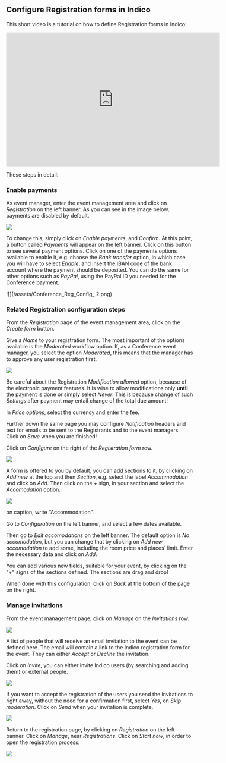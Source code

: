 ## Configure Registration forms in Indico

This short video is a tutorial on how to define Registration forms in Indico:

<iframe width="576" height="360" frameborder="0" src="https://cds.cern.ch/video/2275648?showTitle=true" allowfullscreen></iframe>

These steps in detail:

### Enable payments

As event manager, enter the event management area  and click on _Registration_ on the left banner. As you can see in the image below, payments are disabled by default.

![](/assets/Conference_Reg_Config_1.png)

To change this, simply click on _Enable payments_, and _Confirm_.
At this point, a button called _Payments_ will appear on the left banner. Click on this button to see several payment options. Click on one of the payments options available to enable it, e.g. choose the _Bank transfer_ option, in which case you will have to select _Enable_, and insert the IBAN code of the bank account where the payment should be deposited.
You can do the same for other options such as _PayPal_, using the PayPal ID you needed for the Conference payment.

![](/assets/Conference_Reg_Config_ 2.png)

### Related Registration configuration steps

From the _Registration_ page of the event management area, click on the _Create form_ button.

Give a _Name_ to your registration form. The most important of the options available is the _Moderated_ workflow option. If, as a Conference event manager, you select the option _Moderated_, this means that the manager has to approve any user registration first.

![](/assets/Conference_Reg_Config_3.png)

Be careful about the Registration _Modification allowed_ option, because of the electronic payment features. It is wise to allow modifications only **until** the payment is done or simply select _Never_. This is because change of such _Settings_ after payment may entail change of the total due amount!

In _Price options_, select the currency and enter the fee.

Further down the same page you may configure _Notification_ headers and text for emails to be sent to the Registrants and to the event managers. Click on _Save_ when you are finished!

Click on _Configure_ on the right of the _Registration form_ row. 

![](/assets/Conference_Reg_Config_4.png)

A form is offered to you by default, you can add sections to it, by clicking on _Add new_ at the top and then _Section_, e.g. select the label _Accommodation_ and click on _Add_. Then click on the _+_ sign, in your section and select the _Accomodation_ option. 

![](/assets/Conference_Reg_Config_5.png)

on caption, write “Accommodation”. 

Go to _Configuration_ on the left banner, and select a few dates available. 

Then go to _Edit accomodations_ on the left banner.
The default option is _No accomodation_, but you can change that by clicking on _Add new accomodation_ to add some, including the room price and places' limit. Enter the necessary data and click on _Add_.

You can add various new fields, suitable for your event, by clicking on the "+" signs of the sections defined. The sections are drag and drop!

When done with this configuration, click on _Back_ at the bottom of the page on the right.

### Manage invitations 

From the event management page, click on _Manage_ on the _Invitations_ row.

![](/assets/Conference_Reg_Config_6.png)

A list of people that will receive an email invitation to the event can be defined here. The email will contain a link to the Indico registration form for the event. They can either _Accept_ or _Decline_ the invitation.

Click on _Invite_, you can either invite Indico users (by searching and adding them) or external people.

![](/assets/Conference_Reg_Config_7.png)

If you want to accept the registration of the users you send the invitations to right away, without the need for a confirmation first, select _Yes_, on _Skip moderation_. Click on _Send_ when your invitation is complete.

![](/assets/Conference_Reg_Config_8.png)

Return to the registration page, by clicking on _Registration_ on the left banner. Click on _Manage_, near _Registrations_.
Click on _Start now_, in order to open the registration process.

![](/assets/Conference_Reg_Config_9.png)